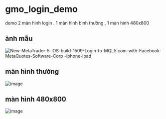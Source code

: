 # gmo_login_demo

demo 2 màn hình login . 1 màn hình bình thường , 1 màn hình 480x800

## ảnh mẫu

![New-MetaTrader-5-iOS-build-1509-Login-to-MQL5 com-with-Facebook-MetaQuotes-Software-Corp -iphone-ipad](https://user-images.githubusercontent.com/52748746/108822678-fdc44a80-75f1-11eb-868d-f14f551f700f.png)



## màn hình thường

![image](https://user-images.githubusercontent.com/52748746/109100974-76451b80-7758-11eb-8433-14bc6fa6dcd5.png)


## màn hình 480x800


![image](https://user-images.githubusercontent.com/52748746/109101073-9ffe4280-7758-11eb-8d4a-9e4441ac7016.png)






